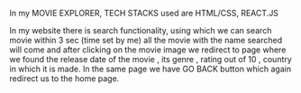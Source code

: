 
In my MOVIE EXPLORER,
TECH STACKS used are HTML/CSS, REACT.JS

In my website there is search functionality, using which we can search movie within 3 sec (time set by me) all the movie with the name searched will come and after clicking on the movie image we redirect to page where we found the release date of the movie , its genre , rating out of 10 , country in which it is made.
In the same page we have GO BACK button which again redirect us to the home page.
